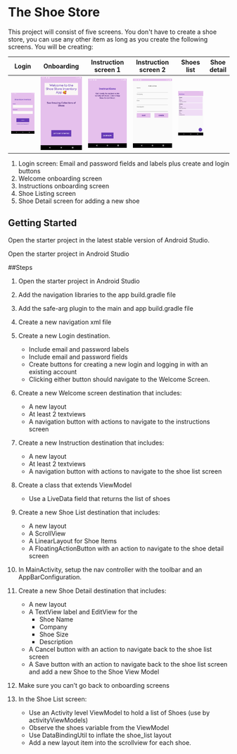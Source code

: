 # The Shoe Store

This project will consist of five screens. You don't have to create a shoe store, you can use any other item as long as you create the following screens. You will be creating:

|Login|Onboarding|Instruction screen 1| Instruction screen 2                                                                                      |Shoes list|Shoe detail|
|---|---|---|-----------------------------------------------------------------------------------------------------------|---|---|
|![login](../screenshots/login.png)|![welcome](../screenshots/welcome.png)|![instruction1](../screenshots/instructions.png)| ![Add Shoe](../screenshots/shoe.png) |![list](../screenshots/shoeList.png)|


1. Login screen: Email and password fields and labels plus create and login buttons
2. Welcome onboarding screen
3. Instructions onboarding screen
4. Shoe Listing screen
5. Shoe Detail screen for adding a new shoe

## Getting Started

Open the starter project in the latest stable version of Android Studio.

Open the starter project in Android Studio

##Steps

1. Open the starter project in Android Studio

2. Add the navigation libraries to the app build.gradle file

3. Add the safe-arg plugin to the main and app build.gradle file

4. Create a new navigation xml file

5. Create a new Login destination.

    * Include email and password labels

    - Include email and password fields
    - Create buttons for creating a new login and logging in with an existing account
    - Clicking either button should navigate to the Welcome Screen.

6. Create a new Welcome screen destination that includes:

    * A new layout
    * At least 2 textviews
    * A navigation button with actions to navigate to the instructions screen

7. Create a new Instruction destination that includes:

    * A new layout
    * At least 2 textviews
    * A navigation button with actions to navigate to the shoe list screen

8. Create a class that extends ViewModel

    *  Use a LiveData field that returns the list of shoes

9. Create a new Shoe List destination that includes:

    * A new layout
    * A ScrollView
    * A LinearLayout for Shoe Items
    * A FloatingActionButton with an action to navigate to the shoe detail screen

10. In MainActivity, setup the nav controller with the toolbar and an AppBarConfiguration.

11. Create a new Shoe Detail destination that includes:

    * A new layout
    * A TextView label and EditView for the
        * Shoe Name
        * Company
        * Shoe Size
        * Description
    * A Cancel button with an action to navigate back to the shoe list screen
    * A Save button with an action to navigate back to the shoe list screen and add a new Shoe to the Shoe View Model

12. Make sure you can’t go back to onboarding screens

13. In the Shoe List screen:

    * Use an Activity level ViewModel to hold a list of Shoes (use by activityViewModels)
    * Observe the shoes variable from the ViewModel
    * Use DataBindingUtil to inflate the shoe_list layout
    * Add a new layout item into the scrollview for each shoe.